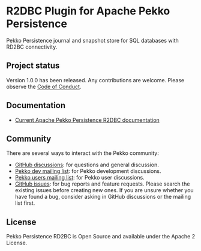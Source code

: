 # R2DBC Plugin for Apache Pekko Persistence

Pekko Persistence journal and snapshot 
store for SQL databases with RD2BC connectivity.

## Project status

Version 1.0.0 has been released. Any contributions are welcome. Please observe the [Code of Conduct](https://github.com/apache/pekko-persistence-r2dbc?tab=coc-ov-file#readme).

## Documentation

* [Current Apache Pekko Persistence R2DBC documentation](https://pekko.apache.org/docs/pekko-persistence-r2dbc/current/)

## Community

There are several ways to interact with the Pekko community:

- [GitHub discussions](https://github.com/apache/pekko-persistence-r2dbc/discussions): for questions and general discussion.
- [Pekko dev mailing list](https://lists.apache.org/list.html?dev@pekko.apache.org): for Pekko development discussions.
- [Pekko users mailing list](https://lists.apache.org/list.html?users@pekko.apache.org): for Pekko user discussions.
- [GitHub issues](https://github.com/apache/pekko-persistence-r2dbc/issues): for bug reports and feature requests. Please search the existing issues before creating new ones. If you are unsure whether you have found a bug, consider asking in GitHub discussions or the mailing list first.

## License

Pekko Persistence RD2BC is Open Source and available under the Apache 2 License.
